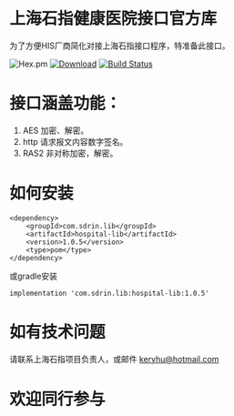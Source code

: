 # 上海石指健康医院接口官方库
为了方便HIS厂商简化对接上海石指接口程序，特准备此接口。

![Hex.pm](https://img.shields.io/hexpm/l/apa) [![Download](https://api.bintray.com/packages/keryhu/maven/hospital-lib/images/download.svg?version=1.0.5)](https://bintray.com/keryhu/maven/hospital-lib/1.0.4/link) [![Build Status](https://secure.travis-ci.org/xvik/generator-gradle-plugin.png)](https://travis-ci.org/xvik/generator-gradle-plugin)

# 接口涵盖功能：
1. AES 加密、解密。
2. http 请求报文内容数字签名。
3. RAS2 非对称加密，解密。

# 如何安装
```
<dependency>
	<groupId>com.sdrin.lib</groupId>
	<artifactId>hospital-lib</artifactId>
	<version>1.0.5</version>
	<type>pom</type>
</dependency>
```
或gradle安装

```
implementation 'com.sdrin.lib:hospital-lib:1.0.5'
```



# 如有技术问题
请联系上海石指项目负责人，或邮件 keryhu@hotmail.com

# 欢迎同行参与
